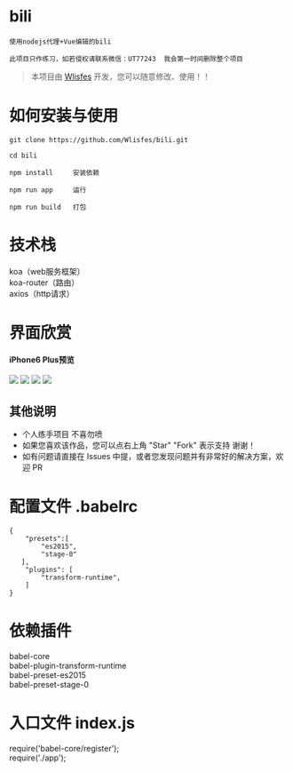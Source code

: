 # bili

```
使用nodejs代理+Vue编辑的bili    

此项目只作练习，如若侵权请联系微信：UT77243  我会第一时间删除整个项目
```
> 本项目由 [Wlisfes](https://github.com/Wlisfes) 开发，您可以随意修改、使用！！

# 如何安装与使用

```
git clone https://github.com/Wlisfes/bili.git

cd bili

npm install     安装依赖

npm run app     运行

npm run build   打包
```

# 技术栈

koa（web服务框架）  
koa-router（路由）  
axios（http请求）  


# 界面欣赏

#### iPhone6 Plus预览
![ ](https://raw.githubusercontent.com/Wlisfes/bili/master/Screenshot/1.png)
![ ](https://raw.githubusercontent.com/Wlisfes/bili/master/Screenshot/2.png)
![ ](https://raw.githubusercontent.com/Wlisfes/bili/master/Screenshot/3.png)
![ ](https://raw.githubusercontent.com/Wlisfes/bili/master/Screenshot/4.png)

## 其他说明
- 个人练手项目 不喜勿喷
- 如果您喜欢该作品，您可以点右上角 "Star" "Fork" 表示支持 谢谢！
- 如有问题请直接在 Issues 中提，或者您发现问题并有非常好的解决方案，欢迎 PR

  
#  配置文件 .babelrc
    {
        "presets":[
            "es2015",
            "stage-0"
       ],
        "plugins": [
            "transform-runtime",
        ]
    }


#   依赖插件
   babel-core  <br/>
   babel-plugin-transform-runtime  <br/>
   babel-preset-es2015  <br/>
   babel-preset-stage-0  <br/>


#  入口文件  index.js
   require('babel-core/register');  <br/>
   require('./app');